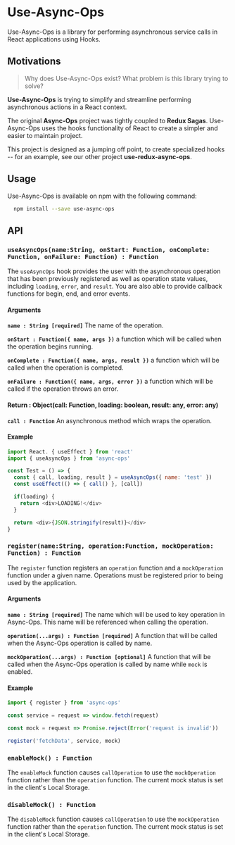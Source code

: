 # Use-Async-Ops
Use-Async-Ops is a library for performing asynchronous service calls in React applications using Hooks.

## Motivations
> Why does Use-Async-Ops exist?  What problem is this library trying to solve?

**Use-Async-Ops** is trying to simplify and streamline performing asynchronous actions in a React context.

The original **Async-Ops** project was tightly coupled to **Redux Sagas**.  Use-Async-Ops uses the hooks functionality of React to create a simpler and easier to maintain project.

This project is designed as a jumping off point, to create specialized hooks -- for an example, see our other project **use-redux-async-ops**.

## Usage
Use-Async-Ops is available on npm with the following command:
```bash
  npm install --save use-async-ops
```

## API
### `useAsyncOps(name:String, onStart: Function, onComplete: Function, onFailure: Function) : Function`
The `useAsyncOps` hook provides the user with the asynchronous operation that has been previously registered as well as operation state values, including `loading`, `error`, and `result`.  You are also able to provide callback functions for begin, end, and error events.

#### Arguments

**`name : String [required]`** The name of the operation.

**`onStart : Function({ name, args })`** a function which will be called when the operation begins running.

**`onComplete : Function({ name, args, result })`** a function which will be called when the operation is completed.

**`onFailure : Function({ name, args, error })`** a function which will be called if the operation throws an error.

#### Return : Object(call: Function, loading: boolean, result: any, error: any)
**`call : Function`** An asynchronous method which wraps the operation.

#### Example
```javascript
import React. { useEffect } from 'react'
import { useAsyncOps } from 'async-ops'

const Test = () => {
  const { call, loading, result } = useAsyncOps({ name: 'test' })
  const useEffect(() => { call() }, [call])

  if(loading) {
    return <div>LOADING!</div>
  }

  return <div>{JSON.stringify(result)}</div>
}
```

### `register(name:String, operation:Function, mockOperation: Function) : Function`
The `register` function registers an `operation` function and a `mockOperation` function under a given name.  Operations must be registered prior to being used by the application.

#### Arguments

**`name : String [required]`** The name which will be used to key operation in Async-Ops.  This name will be referenced when calling the operation.

**`operation(...args) : Function [required]`** A function that will be called when the Async-Ops operation is called by name.

**`mockOperation(...args) : Function [optional]`** A function that will be called when the Async-Ops operation is called by name while `mock` is enabled.

#### Example
```javascript
import { register } from 'async-ops'

const service = request => window.fetch(request)

const mock = request => Promise.reject(Error('request is invalid'))

register('fetchData', service, mock)
```

### `enableMock() : Function`
The `enableMock` function causes `callOperation` to use the `mockOperation` function rather than the  `operation` function.  The current mock status is set in the client's Local Storage.

### `disableMock() : Function`
The `disableMock` function causes `callOperation` to use the `mockOperation` function rather than the  `operation` function.  The current mock status is set in the client's Local Storage.
